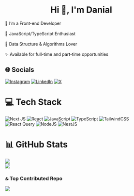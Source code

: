 <h1 align="center">Hi 👋, I'm Danial</h1>

🔭 I’m a Front-end Developer<br /><br />
🌱 JavaScript/TypeScript Enthusiast<br /><br />
🎲 Data Structure & Algorithms Lover<br /><br />
✨ Available for full-time and part-time opportunities

## 🌐 Socials
[![Instagram](https://img.shields.io/badge/Instagram-%23E4405F.svg?logo=Instagram&logoColor=white)](https://instagram.com/danielkhakbaz) [![LinkedIn](https://img.shields.io/badge/LinkedIn-%230077B5.svg?logo=linkedin&logoColor=white)](https://linkedin.com/in/danielkhakbaz) [![X](https://img.shields.io/badge/X-black.svg?logo=X&logoColor=white)](https://x.com/danielkhakbaz) 

# 💻 Tech Stack
![Next JS](https://img.shields.io/badge/Next-black?style=for-the-badge&logo=next.js&logoColor=white) ![React](https://img.shields.io/badge/react-%2320232a.svg?style=for-the-badge&logo=react&logoColor=%2361DAFB) ![JavaScript](https://img.shields.io/badge/javascript-%23323330.svg?style=for-the-badge&logo=javascript&logoColor=%23F7DF1E) ![TypeScript](https://img.shields.io/badge/typescript-%23007ACC.svg?style=for-the-badge&logo=typescript&logoColor=white) ![TailwindCSS](https://img.shields.io/badge/tailwindcss-%2338B2AC.svg?style=for-the-badge&logo=tailwind-css&logoColor=white) ![React Query](https://img.shields.io/badge/-React%20Query-FF4154?style=for-the-badge&logo=react%20query&logoColor=white) ![NodeJS](https://img.shields.io/badge/node.js-6DA55F?style=for-the-badge&logo=node.js&logoColor=white) ![NestJS](https://img.shields.io/badge/nestjs-%23E0234E.svg?style=for-the-badge&logo=nestjs&logoColor=white)

# 📊 GitHub Stats
![](https://github-readme-stats.vercel.app/api?username=danielkhakbaz&theme=default&hide_border=false&include_all_commits=false&count_private=false)<br/>
![](https://github-readme-stats.vercel.app/api/top-langs/?username=danielkhakbaz&theme=default&hide_border=false&include_all_commits=false&count_private=false&layout=compact)

### 🔝 Top Contributed Repo
![](https://github-contributor-stats.vercel.app/api?username=danielkhakbaz&limit=5&theme=dark&combine_all_yearly_contributions=true)
